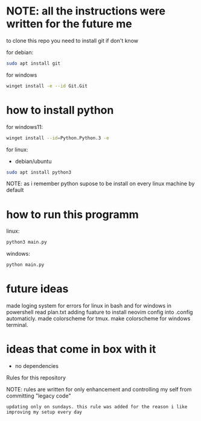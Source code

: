 # NOTE: all the instructions were written for the future me
to clone this repo you need to install git if don't know

for debian:
```bash 
sudo apt install git 
```
for windows 
``` bash
winget install -e --id Git.Git
```

# how to install python 

for windows11: 
``` bash
winget install --id=Python.Python.3 -e 
```

for linux:
- debian/ubuntu
``` bash
sudo apt install python3
```
NOTE: as i remember python supose to be install on every linux machine by default
 
# how to run this programm 

linux:
``` bash
python3 main.py
```
windows:
``` bash
python main.py

```

# future ideas
made loging system for errors for linux in bash and for windows in powershell 
read plan.txt
adding fuature to install neovim config into .config automaticly.
made colorscheme for tmux.
make colorscheme for windows terminal.


# ideas that come in box with it
- no dependencies

Rules for this repository

NOTE: rules are written for only enhancement and controlling my self from committing "legacy code"

    updating only on sundays. this rule was added for the reason i like improving my setup every day

